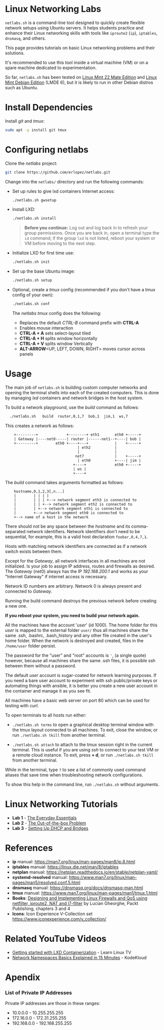 # Linux Networking Labs

`netlabs.sh` is a command-line tool designed to quickly create flexible network setups 
using Ubuntu servers. It helps students practice and enhance their Linux networking 
skills with tools like `iproute2` (`ip`), `iptables`, `dnsmasq`, and others.

This page provides tutorials on basic Linux networking problems and their solutions.

It's recommended to use this tool inside a virtual machine (VM) or on a 
spare machine dedicated to experimentation.

So far, `netlabs.sh` has been tested on 
[Linux Mint 22 Mate Edition](https://www.linuxmint.com/edition.php?id=318) and 
[Linux Mint Debian Edition](https://www.linuxmint.com/edition.php?id=308) (LMDE 6), 
but it is likely to run in other Debian distros such as Ubuntu.

 
# Install Dependencies

Install _git_ and _tmux_:
```bash            
sudo apt -y install git tmux

```

              
# Configuring netlabs
      
Clone the _netlabs_ project:
    
```bash
git clone https://github.com/erlopez/netlabs.git

```
    
Change into the `netlabs/` directory and run the following commands:
       
- Set up rules to give lxd containers Internet access:
    
    ```bash
    ./netlabs.sh gwsetup   
   
    ```

- Install LXD: 
    
    ```bash
    ./netlabs.sh install

    ```
   
    > **Before you continue:**
    Log out and log back in to refresh your group permissions. 
    Once you are back in, open a terminal type the `id` command; if the group 
    `lxd` is not listed, reboot your system or VM before moving to the next step.
  

- Initialize LXD for first time use:
    
    ```bash
    ./netlabs.sh init   
   
    ```

- Set up the base Ubuntu image:
    
    ```bash
    ./netlabs.sh setup   
   
    ```
- Optional, create a _tmux_ config (recommended if you don't have a tmux config of your own):
    
    ```bash
    ./netlabs.sh conf   
   
    ```    
   The _netlabs_ _tmux_ config does the following:

    - Replaces the default _CTRL-B_ command prefix with **CTRL-A**
    - Enables mouse interaction
    - **CTRL-A + A** sets select-layout tiled
    - **CTRL-A + H** splits window horizontally
    - **CTRL-A + V** splits window Vertically
    - **ALT-ARROW**<UP, LEFT, DOWN, RIGHT> moves cursor across panels
  
              

# Usage
                        
The main job of `netlabs.sh` is building custom computer networks
and opening the terminal shells into each of the created computers.
This is done by managing _lxd_ containers and network bridges in the
host system.

To build a network playground, use the _build_ command as follows:

```bash
  ./netlabs.sh   build  router,0,1,7  bob,1  jim,1  ws,7
```
        
This creates a network as follows:

```
    +---------+             +--------+ eth1       eth0 +-----+
    | Gateway |----net0-----| router |------net1--+----| bob |
    +---------+        eth0 +----+---+            |    +-----+
                                 | eth2           |
                                 |                |
                                net7              |    +-----+
                                 | eth0           +----| jim |
                               +----+             eth0 +-----+
                               | ws |
                               +----+
```

The _build_ command takes arguments formatted as follows:
          
```
    hostname,0,1,2,3[,n...]
    |        | | | |
    |        | | | +--> network segment eth3 is connected to
    |        | | +--> network segment eth2 is connected to
    |        | +--> network segment eth1 is connected to
    |        +--> network segment eth0 is connected to
    +--> name of a host in the network
```

There should not be any space between the _hostname_ and
its comma-separated network identifiers. Network identifiers
don't need to be sequential, for example, this is a valid 
host declaration `foobar,0,4,7,1`.

Hosts with matching network identifiers are connected
as if a network switch exists between them.

Except for the _Gateway_, all network interfaces in all machines
are not initialized. Is your job to assign IP address, routes
and firewalls as desired. The _Gateway_ (net0) always has the
IP _192.168.200.1_ and works as your "Internet Gateway" if
internet access is necessary.

Network ID numbers are arbitrary. Network 0 is always present
and connected to _Gateway_.

Running the build command destroys the previous network before
creating a new one.

**If you reboot your system, you need to build your network again.**

All the machines have the account '_user_' (id 1000). The home
folder for this _user_ is mapped to the external folder `user/` thus all
machines share the same .ssh, .bashrc, .bash_history and any
other file created in the user's home folder. When the network is
destroyed and created, files in the `/home/user` folder persist.

The password for the "user" and "root" accounts is `'`,
(a single quote) however, because all machines share the same .ssh
files, it is possible ssh between them without a password.

The default _user_ account is sugar-coated for network learning
purposes. If you need a bare user account to experiment with ssh 
public/private keys or automating things with ansible, it is 
better you create a new user account in the container and manage 
it as you see fit.

All machines have a basic web server on port 80 which can be used
for testing with _curl_.

To open terminals to all hosts run either:

- `./netlabs.sh terms` to open a graphical desktop terminal window 
with the tmux layout connected to all machines. To exit, close the 
window, or run `./netlabs.sh tkill` from another terminal.
              
                                  
- `./netlabs.sh attach` to attach to the tmux session right in the 
current terminal. This is useful if you are using _ssh_ to connect 
to your test VM or a remote cloud instance. To exit, press 
**<ctrl-a> + d**, or run `./netlabs.sh tkill` from another terminal.
                                
While in the terminal, type `?` to see a list of commonly used 
command aliases that save time when troubleshooting network
configurations. 

To show this help in the command line, run `./netlabs.sh` without 
arguments. 



# Linux Networking Tutorials

  - **Lab 1** - [The Everyday Essentials](lab1.md)
  - **Lab 2** - [The Out-of-the-box Problem](lab2.md)
  - **Lab 3** - [Setting Up DHCP and Bridges](lab3.md)
           



# References

- **ip** manual: https://man7.org/linux/man-pages/man8/ip.8.html
- **iptables** manual: https://linux.die.net/man/8/iptables
- **netplan** manual: https://netplan.readthedocs.io/en/stable/netplan-yaml/
- **systemd-resolved** manual: https://www.man7.org/linux/man-pages/man5/resolved.conf.5.html
- **dnsmasq** manual: https://dnsmasq.org/docs/dnsmasq-man.html
- **tmux** manual: https://www.man7.org/linux/man-pages/man1/tmux.1.html
- **Books**: [Designing and Implementing Linux Firewalls and QoS using netfilter, iproute2, NAT and l7-filter](https://www.packtpub.com/en-us/product/designing-and-implementing-linux-firewalls-and-qos-using-netfilter-iproute2-nat-and-l7-filter-9781904811657)
             by Lucian Gheorghe, Packt Publishing, chapters 3 and 4
- **Icons**: Icon Experience V-Collection set https://www.iconexperience.com/v_collection/
        

    
                 
# Related YouTube Videos

- [Getting started with LXD Containerization](https://youtu.be/aIwgPKkVj8s?si=PB8BU9DJ_-Fw8Isq) - Learn Linux TV
- [Network Namespaces Basics Explained in 15 Minutes](https://youtu.be/j_UUnlVC2Ss?si=PzElUZ3shOhvYYuJ) - KodeKloud
 



    
# Apendix

### List of Private IP Addresses
  
Private IP addresses are those in these ranges:

- 10.0.0.0 - 10.255.255.255
- 172.16.0.0 - 172.31.255.255
- 192.168.0.0 - 192.168.255.255


